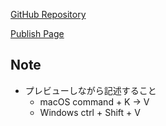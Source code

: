 [GitHub Repository](https://github.com/kanbaru-github/rand-str-gen)

[Publish Page](https://kanbaru-github.github.io/rand-str-gen/)

## Note
- プレビューしながら記述すること
  - macOS command + K -> V
  - Windows ctrl + Shift + V
